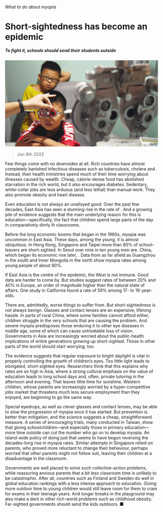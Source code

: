 ###### What to do about myopia

# Short-sightedness has become an epidemic 

##### To fight it, schools should send their students outside 

![image](images/20220611_LDP001.jpg) 

> Jun 9th 2022 

Few things come with no downsides at all. Rich countries have almost completely banished infectious diseases such as tuberculosis, cholera and . Instead, their health ministries spend much of their time worrying about illnesses caused by wealth. Cheap, calorie-dense food has abolished starvation in the rich world, but it also encourages diabetes. Sedentary, white-collar jobs are less arduous (and less lethal) than manual work. They also promote obesity and heart disease. 

Even education is not always an unalloyed good. Over the past few decades, East Asia has seen a stunning rise in the rate of . And a growing pile of evidence suggests that the main underlying reason for this is education—specifically, the fact that children spend large parts of the day in comparatively dimly lit classrooms. 

Before the long economic booms that began in the 1960s, myopia was uncommon in East Asia. These days, among the young, it is almost ubiquitous. In Hong Kong, Singapore and Taipei more than 80% of school-leavers are short-sighted. In Seoul over nine in ten young men are. China, which began its economic rise later, . Data from as far afield as Guangzhou in the south and Inner Mongolia in the north show myopia rates among young people of about 80%. 

If East Asia is the centre of the epidemic, the West is not immune. Good data are harder to come by. But studies suggest rates of between 20% and 40% in Europe, an order of magnitude higher than the natural state of affairs. One study in California found a rate of 59% among 17- to 19-year-olds. 

There are, admittedly, worse things to suffer from. But short-sightedness is not always benign. Glasses and contact lenses are an expensive, lifelong hassle. In parts of rural China, where some families cannot afford either, children struggle in the very schools that are causing the problem. And severe myopia predisposes those enduring it to other eye diseases in middle age, some of which can cause untreatable loss of vision. Governments in Asia are increasingly worried about the public-health implications of entire generations growing up short-sighted. Those in other parts of the world should start worrying, too. 

The evidence suggests that regular exposure to bright daylight is vital in properly controlling the growth of children’s eyes. Too little light leads to elongated, short-sighted eyes. Researchers think that this explains why rates are so high in Asia, where a strong cultural emphasis on the value of education leads to long school days and, often, private tutoring in the afternoon and evening. That leaves little time for sunshine. Western children, whose parents are increasingly worried by a hyper-competitive jobs market that threatens much less secure employment than they enjoyed, are beginning to go the same way.

Special eyedrops, as well as clever glasses and contact lenses, may be able to slow the progression of myopia once it has started. But prevention is better than mitigation, and the science suggests a cheap, straightforward measure. A series of encouraging trials, many conducted in Taiwan, show that giving schoolchildren—and especially those in primary education—more time outside can cut the number who go on to develop myopia. An island-wide policy of doing just that seems to have begun reversing the decades-long rise in myopia rates. Similar attempts in Singapore relied on parents, who proved more reluctant to change their behaviour, perhaps worried that other parents might not follow suit, leaving their children at a disadvantage in the classroom. 

Governments are well placed to solve such collective-action problems, while reassuring anxious parents that a bit less classroom time is unlikely to be catastrophic. After all, countries such as Finland and Sweden do well in global education rankings with a less intense approach to education. Giving more outdoor time to young children would still leave room for them to cram for exams in their teenage years. And longer breaks in the playground may also make a dent in other rich-world problems such as childhood obesity. Far-sighted governments should send the kids outdoors. ■

